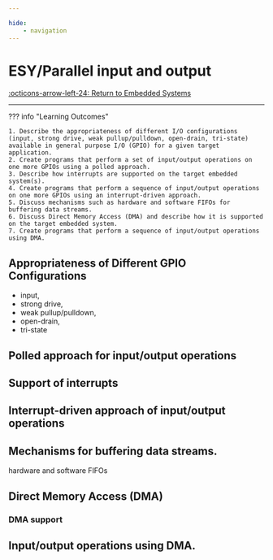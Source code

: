 ```yaml
---

hide:
    - navigation
---
```

# ESY/Parallel input and output

[:octicons-arrow-left-24: Return to Embedded Systems](/Knowledge-Notebook/Embedded-Systems)

---

??? info "Learning Outcomes"

    1. Describe the appropriateness of different I/O configurations (input, strong drive, weak pullup/pulldown, open-drain, tri-state) available in general purpose I/O (GPIO) for a given target application.
    2. Create programs that perform a set of input/output operations on one more GPIOs using a polled approach.
    3. Describe how interrupts are supported on the target embedded system(s).
    4. Create programs that perform a sequence of input/output operations on one more GPIOs using an interrupt-driven approach.
    5. Discuss mechanisms such as hardware and software FIFOs for buffering data streams.
    6. Discuss Direct Memory Access (DMA) and describe how it is supported on the target embedded system.
    7. Create programs that perform a sequence of input/output operations using DMA.

## Appropriateness of Different GPIO Configurations

- input, 
- strong drive, 
- weak pullup/pulldown, 
- open-drain, 
- tri-state

## Polled approach for input/output operations

## Support of interrupts

## Interrupt-driven approach of input/output operations

## Mechanisms for buffering data streams.

hardware and software FIFOs

## Direct Memory Access (DMA)

### DMA support

## Input/output operations using DMA.